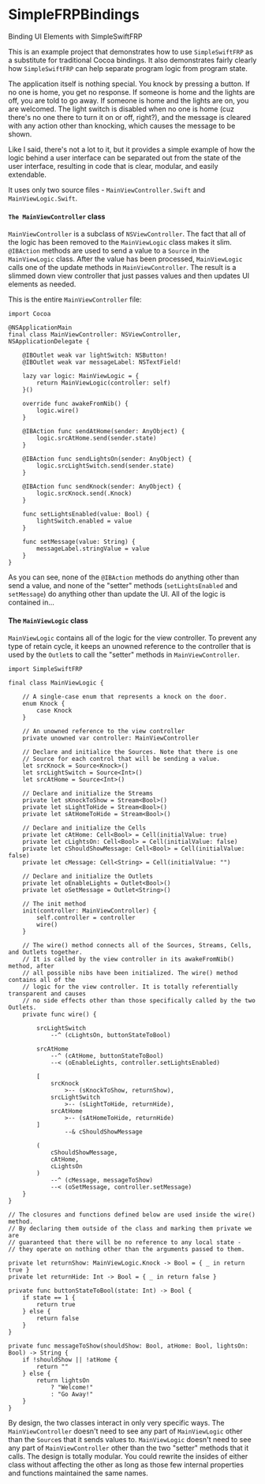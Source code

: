 # SimpleFRPBindings
Binding UI Elements with SimpleSwiftFRP

This is an example project that demonstrates how to use `SimpleSwiftFRP` as a substitute for traditional Cocoa bindings. It also demonstrates fairly clearly how `SimpleSwiftFRP` can help separate program logic from program state.

The application itself is nothing special. You knock by pressing a button. If no one is home, you get no response. If someone is home and the lights are off, you are told to go away. If someone is home and the lights are on, you are welcomed. The light switch is disabled when no one is home (cuz there's no one there to turn it on or off, right?), and the message is cleared with any action other than knocking, which causes the message to be shown.

Like I said, there's not a lot to it, but it provides a simple example of how the logic behind a user interface can be separated out from the state of the user interface, resulting in code that is clear, modular, and easily extendable.

It uses only two source files - `MainViewController.Swift` and `MainViewLogic.Swift`.

#### `The MainViewController` class

`MainViewController` is a subclass of `NSViewController`. The fact that all of the logic has been removed to the `MainViewLogic` class makes it slim. `@IBAction` methods are used to send a value to a `Source` in the `MainViewLogic` class. After the value has been processed, `MainViewLogic` calls one of the update methods in `MainViewController`. The result is a slimmed down view controller that just passes values and then updates UI elements as needed.

This is the entire `MainViewController` file:

    import Cocoa

    @NSApplicationMain
    final class MainViewController: NSViewController, NSApplicationDelegate {
        
        @IBOutlet weak var lightSwitch: NSButton!
        @IBOutlet weak var messageLabel: NSTextField!
        
        lazy var logic: MainViewLogic = {
            return MainViewLogic(controller: self)
        }()
    
        override func awakeFromNib() {
            logic.wire()
        }
        
        @IBAction func sendAtHome(sender: AnyObject) {
            logic.srcAtHome.send(sender.state)
        }
    
        @IBAction func sendLightsOn(sender: AnyObject) {
            logic.srcLightSwitch.send(sender.state)
        }
        
        @IBAction func sendKnock(sender: AnyObject) {
            logic.srcKnock.send(.Knock)
        }
    
        func setLightsEnabled(value: Bool) {
            lightSwitch.enabled = value
        }
        
        func setMessage(value: String) {
            messageLabel.stringValue = value
        }
    }

As you can see, none of the `@IBAction` methods do anything other than send a value, and none of the "setter" methods (`setLightsEnabled` and `setMessage`) do anything other than update the UI. All of the logic is contained in...

#### The `MainViewLogic` class

`MainViewLogic` contains all of the logic for the view controller. To prevent any type of retain cycle, it keeps an unowned reference to the controller that is used by the `Outlet`s to call the "setter" methods in `MainViewController`.

    import SimpleSwiftFRP

    final class MainViewLogic {
        
        // A single-case enum that represents a knock on the door.
        enum Knock {
            case Knock
        }
        
        // An unowned reference to the view controller
        private unowned var controller: MainViewController
        
        // Declare and initialice the Sources. Note that there is one
        // Source for each control that will be sending a value.
        let srcKnock = Source<Knock>()
        let srcLightSwitch = Source<Int>()
        let srcAtHome = Source<Int>()
        
        // Declare and initialize the Streams
        private let sKnockToShow = Stream<Bool>()
        private let sLightToHide = Stream<Bool>()
        private let sAtHomeToHide = Stream<Bool>()
        
        // Declare and initialize the Cells
        private let cAtHome: Cell<Bool> = Cell(initialValue: true)
        private let cLightsOn: Cell<Bool> = Cell(initialValue: false)
        private let cShouldShowMessage: Cell<Bool> = Cell(initialValue: false)
        private let cMessage: Cell<String> = Cell(initialValue: "")
        
        // Declare and initialize the Outlets
        private let oEnableLights = Outlet<Bool>()
        private let oSetMessage = Outlet<String>()
        
        // The init method
        init(controller: MainViewController) {
            self.controller = controller
            wire()
        }
        
        // The wire() method connects all of the Sources, Streams, Cells, and Outlets together.
        // It is called by the view controller in its awakeFromNib() method, after
        // all possible nibs have been initialized. The wire() method contains all of the
        // logic for the view controller. It is totally referentially transparent and causes
        // no side effects other than those specifically called by the two Outlets.
        private func wire() {
            
            srcLightSwitch
                --^ (cLightsOn, buttonStateToBool)
            
            srcAtHome
                --^ (cAtHome, buttonStateToBool)
                --< (oEnableLights, controller.setLightsEnabled)
            
            [
                srcKnock
                    >-- (sKnockToShow, returnShow),
                srcLightSwitch
                    >-- (sLightToHide, returnHide),
                srcAtHome
                    >-- (sAtHomeToHide, returnHide)
            ]
                    --& cShouldShowMessage
            
            (
                cShouldShowMessage,
                cAtHome,
                cLightsOn
            )
                --^ (cMessage, messageToShow)
                --< (oSetMessage, controller.setMessage)
        }
    }
    
    // The closures and functions defined below are used inside the wire() method.
    // By declaring them outside of the class and marking them private we are 
    // guaranteed that there will be no reference to any local state -
    // they operate on nothing other than the arguments passed to them.
    
    private let returnShow: MainViewLogic.Knock -> Bool = { _ in return true }
    private let returnHide: Int -> Bool = { _ in return false }

    private func buttonStateToBool(state: Int) -> Bool {
        if state == 1 {
            return true
        } else {
            return false
        }
    }

    private func messageToShow(shouldShow: Bool, atHome: Bool, lightsOn: Bool) -> String {
        if !shouldShow || !atHome {
            return ""
        } else {
            return lightsOn
                ? "Welcome!"
                : "Go Away!"
        }
    }

By design, the two classes interact in only very specific ways. The `MainViewController` doesn't need to see any part of `MainViewLogic` other than the `Source`s that it sends values to. `MainViewLogic` doesn't need to see any part of `MainViewController` other than the two "setter" methods that it calls. The design is totally modular. You could rewrite the insides of either class without affecting the other as long as those few internal properties and functions maintained the same names.
